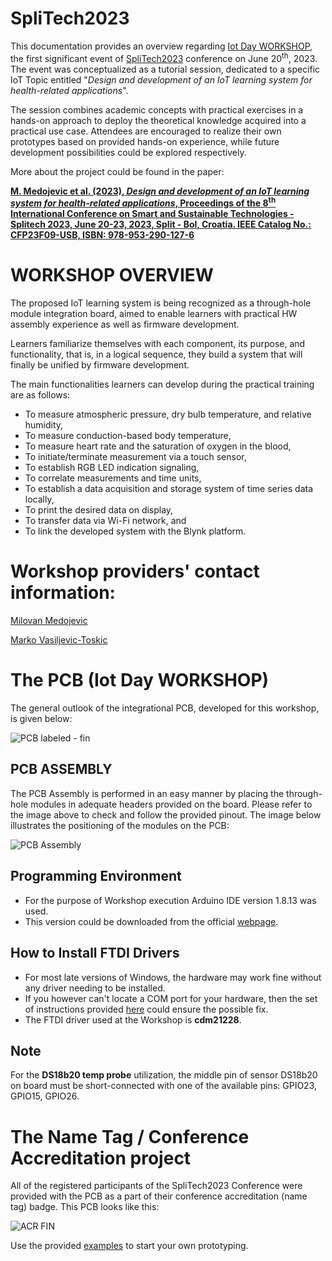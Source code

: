 # SpliTech2023

This documentation provides an overview regarding [Iot Day WORKSHOP](https://iotday.splitech.org/), the first significant event of [SpliTech2023](https://2023.splitech.org/home) conference on June 20<sup>th</sup>, 2023. The event was conceptualized as a tutorial session, dedicated to a specific IoT Topic entitled "_Design and development of an IoT learning system for health-related applications_".

The session combines academic concepts with practical exercises in a hands-on approach to deploy the theoretical knowledge acquired into a practical use case. Attendees are encouraged to realize their own prototypes based on provided hands-on experience, while future development possibilities could be explored respectively.

More about the project could be found in the paper:

[**M. Medojevic et al. (2023), _Design and development of an IoT learning system for health-related applications_, Proceedings of the 8<sup>th</sup> International Conference on Smart and Sustainable Technologies - Splitech 2023, June 20-23, 2023, Split - Bol, Croatia. IEEE Catalog No.: CFP23F09-USB, ISBN: 978-953-290-127-6**](https://github.com/EnergyPulse/SpliTech2023/blob/main/Design%20and%20development%20of%20an%20IoT%20learning%20system%20for%20health-related%20applications.pdf)

# WORKSHOP OVERVIEW

The proposed IoT learning system is being recognized as a through-hole module integration board, aimed to enable learners with practical HW assembly experience as well as firmware development. 

Learners familiarize themselves with each component, its purpose, and functionality, that is, in a logical sequence, they build a system that will finally be unified by firmware development. 

The main functionalities learners can develop during the practical training are as follows:

- To measure atmospheric pressure, dry bulb temperature, and relative humidity,
- To measure conduction-based body temperature,
- To measure heart rate and the saturation of oxygen in the blood,
- To initiate/terminate measurement via a touch sensor,
- To establish RGB LED indication signaling,
- To correlate measurements and time units,
- To establish a data acquisition and storage system of time series data locally,
- To print the desired data on display,
- To transfer data via Wi-Fi network, and
- To link the developed system with the Blynk platform.

# Workshop providers' contact information:
 
[Milovan Medojevic](https://www.linkedin.com/in/milovan-medojevic/)

[Marko Vasiljevic-Toskic](https://www.linkedin.com/in/marko-vasiljevic-toskic-895588151/)

# The PCB (Iot Day WORKSHOP)

The general outlook of the integrational PCB, developed for this workshop, is given below:

![PCB labeled - fin](https://github.com/EnergyPulse/SpliTech2023/assets/135071946/ce7c2356-9d51-4a00-bfe3-eb472ee6a9f0)

## PCB ASSEMBLY

The PCB Assembly is performed in an easy manner by placing the through-hole modules in adequate headers provided on the board. Please refer to the image above to check and follow the provided pinout.
The image below illustrates the positioning of the modules on the PCB:

![PCB Assembly](https://github.com/EnergyPulse/SpliTech2023/assets/135071946/360691b1-045a-4ad4-9f51-d3f68c684465)

## Programming Environment

- For the purpose of Workshop execution Arduino IDE version 1.8.13 was used. 
- This version could be downloaded from the official [webpage](https://www.arduino.cc/en/software/OldSoftwareReleases).

## How to Install FTDI Drivers

- For most late versions of Windows, the hardware may work fine without any driver needing to be installed. 
- If you however can't locate a COM port for your hardware, then the set of instructions provided [here](https://learn.sparkfun.com/tutorials/how-to-install-ftdi-drivers/windows---quick-and-easy) could ensure the possible fix.
- The FTDI driver used at the Workshop is **cdm21228**.

## Note

For the **DS18b20 temp probe** utilization, the middle pin of sensor DS18b20 on board must be short-connected with one of the available pins: GPIO23, GPIO15, GPIO26.

# The Name Tag / Conference Accreditation project

All of the registered participants of the SpliTech2023 Conference were provided with the PCB as a part of their conference accreditation (name tag) badge.
This PCB looks like this:

![ACR FIN](https://github.com/EnergyPulse/SpliTech2023/assets/135071946/0dd75852-6d21-4aa7-850f-f45bd01f3235)

Use the provided [examples](https://github.com/EnergyPulse/SpliTech2023/tree/main/IoT_Workshop_Examples) to start your own prototyping.












